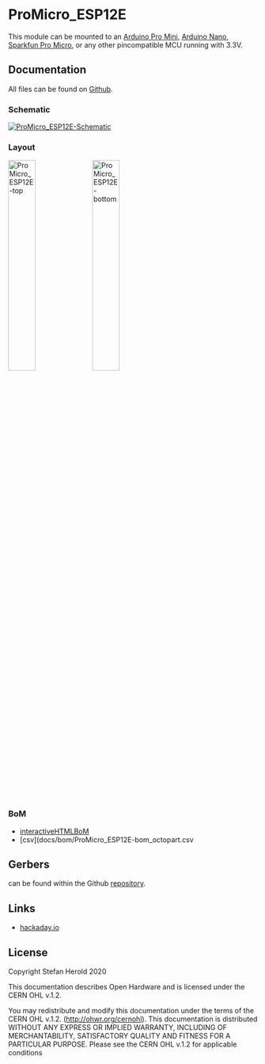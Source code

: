 # ProMicro_ESP12E
This module can be mounted to an [Arduino Pro Mini](https://www.sparkfun.com/products/11113), [Arduino Nano](https://store.arduino.cc/arduino-nano), [Sparkfun Pro Micro](https://www.sparkfun.com/products/12587), or any other pincompatible MCU running with 3.3V.


## Documentation
All files can be found on [Github](https://github.com/nerdyscout/ProMicro/tree/master/ESP12E).


### Schematic
[![ProMicro_ESP12E-Schematic](docs/img/ProMicro_ESP12E-schematic.svg)](docs/ProMicro_ESP12E-schematic.pdf)


### Layout
<a href="docs/ProMicro_ESP12E-top.pdf"><img src="docs/img/ProMicro_ESP12E-top.svg" alt="ProMicro_ESP12E-top" width="33%"/></a>
<a href="docs/ProMicro_ESP12E-bottom.pdf"><img src="docs/img/ProMicro_ESP12E-bottom.svg" alt="ProMicro_ESP12E-bottom" width="33%"/></a>


### BoM
  * [interactiveHTMLBoM](https://nerdyscout.github.io/ProMicro/ESP12E/docs/bom/ProMicro_ESP12E-ibom.html)
  * [csv](docs/bom/ProMicro_ESP12E-bom_octopart.csv


## Gerbers
can be found within the Github [repository](gerbers).


## Links
  * [hackaday.io](https://hackaday.io/project/171898-promicro)


## License
Copyright Stefan Herold 2020

This documentation describes Open Hardware and is licensed under the CERN OHL v.1.2.

You may redistribute and modify this documentation under the terms of the CERN OHL v.1.2. (http://ohwr.org/cernohl). This documentation is distributed WITHOUT ANY EXPRESS OR IMPLIED WARRANTY, INCLUDING OF MERCHANTABILITY, SATISFACTORY QUALITY AND FITNESS FOR A PARTICULAR PURPOSE. Please see the CERN OHL v.1.2 for applicable conditions
